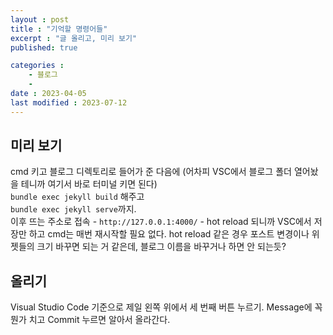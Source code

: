 ```yaml
---
layout : post
title : "기억할 명령어들"
excerpt : "글 올리고, 미리 보기"
published: true

categories : 
    - 블로그
    - 
date : 2023-04-05
last modified : 2023-07-12
---
```


## 미리 보기
cmd 키고 블로그 디렉토리로 들어가 준 다음에 (어차피 VSC에서 블로그 폴더 열어놨을 테니까 여기서 바로 터미널 키면 된다)  
`bundle exec jekyll build` 해주고  
`bundle exec jekyll serve`까지.   
 이후 뜨는 주소로 접속 - `http://127.0.0.1:4000/` - hot reload 되니까 VSC에서 저장만 하고 cmd는 매번 재시작할 필요 없다. 
 hot reload 같은 경우 포스트 변경이나 위젯들의 크기 바꾸면 되는 거 같은데, 블로그 이름을 바꾸거나 하면 안 되는듯?
<br>
## 올리기
Visual Studio Code 기준으로 제일 왼쪽 위에서 세 번째 버튼 누르기.
Message에 꼭 뭔가 치고 Commit 누르면 알아서 올라간다.